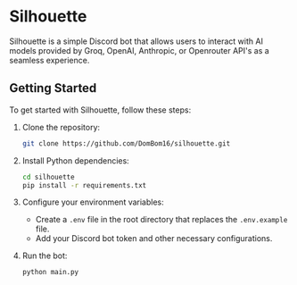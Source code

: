 # Silhouette

Silhouette is a simple Discord bot that allows users to interact with AI models provided by Groq, OpenAI, Anthropic, or Openrouter API's as a seamless experience.

## Getting Started

To get started with Silhouette, follow these steps:

1. Clone the repository:
   ```bash
   git clone https://github.com/DomBom16/silhouette.git
   ```

2. Install Python dependencies:
   ```bash
   cd silhouette
   pip install -r requirements.txt
   ```

3. Configure your environment variables:
   - Create a `.env` file in the root directory that replaces the `.env.example` file.
   - Add your Discord bot token and other necessary configurations.

4. Run the bot:
   ```bash
   python main.py
   ```
